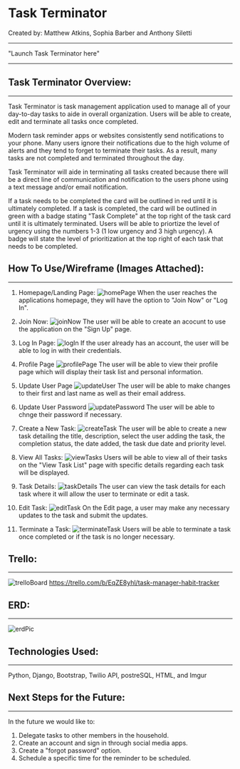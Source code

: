 # Task Terminator
Created by: Matthew Atkins, Sophia Barber and Anthony Siletti
- - -
"Launch Task Terminator here"

- - -
## Task Terminator Overview:
- - -
Task Terminator is task management application used to manage all of your day-to-day tasks to aide in overall organization. Users will be able to create, edit and terminate all tasks once completed. 

Modern task reminder apps or websites consistently send notifications to your phone. Many users ignore their notifications due to the high volume of alerts and they tend to forget to terminate their tasks. As a result, many tasks are not completed and terminated throughout the day. 

Task Terminator will aide in terminating all tasks created because there will be a direct line of communication and notification to the users phone using a text message and/or email notification. 

If a task needs to be completed the card will be outlined in red until it is ultimately completed. If a task is completed, the card will be outlined in green with a badge stating "Task Complete" at the top right of the task card until it is ultimately terminated. Users will be able to priortize the level of urgency using the numbers 1-3 (1 low urgency and 3 high urgency). A badge will state the level of prioritization at the top right of each task that needs to be completed. 




## How To Use/Wireframe (Images Attached):
- - -
1. Homepage/Landing Page:
   ![homePage](main_app/static/homepage.png)
   When the user reaches the applications homepage, they will have the option to "Join Now" or "Log In".
  

2. Join Now:
   ![joinNow](main_app/static/joinNow.png)
    The user will be able to create an acocunt to use the application on the "Sign Up" page. 
   

3. Log In Page:
    ![logIn](main_app/static/logIn.png)
    If the user already has an account, the user will be able to log in with their credentials. 
    
4. Profile Page
 ![profilePage](main_app/static/profilePage.png)
   The user will be able to view their profile page which will display their task list and personal information. 

5. Update User Page
   ![updateUser](main_app/static/updateUser.png)
   The user will be able to make changes to their first and last name as well as their email address. 

6. Update User Password
   ![updatePassword](main_app/static/updatePw.png)
   The user will be able to chnge their password if necessary.
   
7. Create a New Task:
   ![createTask](main_app/static/createTask.png)
   The user will be able to create a new task detailing the title, description, select the user adding the task, the completion status, the date added, the task due date and priority level. 

8.  View All Tasks:
    ![viewTasks](main_app/static/viewAllTask.png)
    Users will be able to view all of their tasks on the "View Task List" page with specific details regarding each task will be displayed.  

9.  Task Details:
   ![taskDetails](main_app/static/taskDetails.png)
   The user can view the task details for each task where it will allow the user to terminate or edit a task. 
  

10. Edit Task:
   ![editTask](main_app/static/editTask.png)
   On the Edit page, a user may make any necessary updates to the task and submit the updates. 
  
11. Terminate a Task:
   ![terminateTask](main_app/static/terminateTask.png)
   Users will be able to terminate a task once completed or if the task is no longer necessary. 



## Trello:
- - -
![trelloBoard](main_app/static/trello.png)
https://trello.com/b/EqZE8yhl/task-manager-habit-tracker

## ERD:
- - -
![erdPic](main_app/static/ERD.png)

##  Technologies Used:
- - -
Python, Django, Bootstrap, Twilio API, postreSQL, HTML, and Imgur


##  Next Steps for the Future:
- - -
 In the future we would like to:
   1. Delegate tasks to other members in the household. 
   2. Create an account and sign in through social media apps. 
   3. Create a "forgot password" option. 
   4. Schedule a specific time for the reminder to be scheduled. 